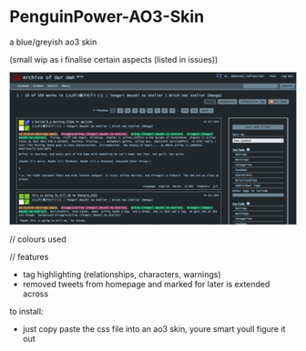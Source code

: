 # PenguinPower-AO3-Skin
a blue/greyish ao3 skin

(small wip as i finalise certain aspects (listed in issues))

![a screenshot of an archive of our own page showing fic results for Witch Hat Atelier with a blueish-grey theme](https://github.com/greysonGhost/PenguinPower-AO3-Skin/blob/main/Preview.png?raw=true)

// colours used

// features
- tag highlighting (relationships, characters, warnings)
- removed tweets from homepage and marked for later is extended across

to install:
- just copy paste the css file into an ao3 skin, youre smart youll figure it out
